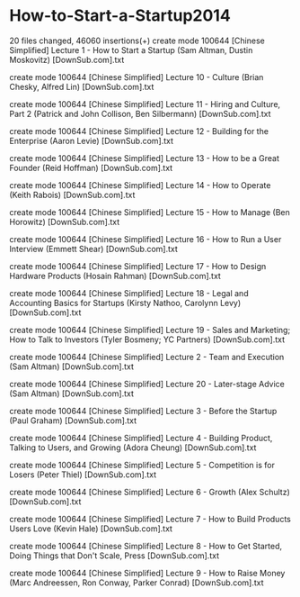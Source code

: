 # How-to-Start-a-Startup2014

 20 files changed, 46060 insertions(+)
 create mode 100644 [Chinese Simplified] Lecture 1 - How to Start a Startup (Sam Altman, Dustin Moskovitz) [DownSub.com].txt
 
 create mode 100644 [Chinese Simplified] Lecture 10 - Culture (Brian Chesky, Alfred Lin) [DownSub.com].txt
 
 create mode 100644 [Chinese Simplified] Lecture 11 - Hiring and Culture, Part 2 (Patrick and John Collison, Ben Silbermann) [DownSub.com].txt
 
 create mode 100644 [Chinese Simplified] Lecture 12 - Building for the Enterprise (Aaron Levie) [DownSub.com].txt
 
 create mode 100644 [Chinese Simplified] Lecture 13 - How to be a Great Founder (Reid Hoffman) [DownSub.com].txt
 
 create mode 100644 [Chinese Simplified] Lecture 14 - How to Operate (Keith Rabois) [DownSub.com].txt
 
 create mode 100644 [Chinese Simplified] Lecture 15 - How to Manage (Ben Horowitz) [DownSub.com].txt
 
 create mode 100644 [Chinese Simplified] Lecture 16 - How to Run a User Interview (Emmett Shear) [DownSub.com].txt
 
 create mode 100644 [Chinese Simplified] Lecture 17 - How to Design Hardware Products (Hosain Rahman) [DownSub.com].txt
 
 create mode 100644 [Chinese Simplified] Lecture 18 - Legal and Accounting Basics for Startups (Kirsty Nathoo, Carolynn Levy) [DownSub.com].txt
 
 create mode 100644 [Chinese Simplified] Lecture 19 - Sales and Marketing; How to Talk to Investors (Tyler Bosmeny; YC Partners) [DownSub.com].txt
 
 create mode 100644 [Chinese Simplified] Lecture 2 - Team and Execution (Sam Altman) [DownSub.com].txt
 
 create mode 100644 [Chinese Simplified] Lecture 20 - Later-stage Advice (Sam Altman) [DownSub.com].txt
 
 create mode 100644 [Chinese Simplified] Lecture 3 - Before the Startup (Paul Graham) [DownSub.com].txt
 
 create mode 100644 [Chinese Simplified] Lecture 4 - Building Product, Talking to Users, and Growing (Adora Cheung) [DownSub.com].txt
 
 create mode 100644 [Chinese Simplified] Lecture 5 - Competition is for Losers (Peter Thiel) [DownSub.com].txt
 
 create mode 100644 [Chinese Simplified] Lecture 6 - Growth (Alex Schultz) [DownSub.com].txt
 
 create mode 100644 [Chinese Simplified] Lecture 7 - How to Build Products Users Love (Kevin Hale) [DownSub.com].txt
 
 create mode 100644 [Chinese Simplified] Lecture 8 - How to Get Started, Doing Things that Don't Scale, Press [DownSub.com].txt
 
 create mode 100644 [Chinese Simplified] Lecture 9 - How to Raise Money (Marc Andreessen, Ron Conway, Parker Conrad) [DownSub.com].txt
